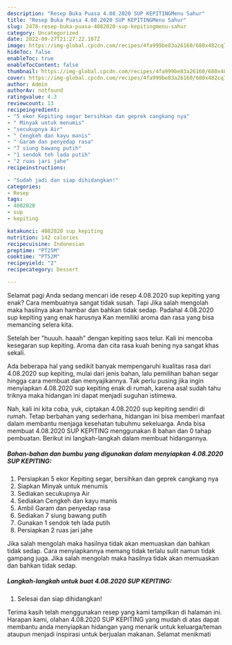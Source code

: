 ```yaml
---
description: "Resep Buka Puasa 4.08.2020 SUP KEPITINGMenu Sahur"
title: "Resep Buka Puasa 4.08.2020 SUP KEPITINGMenu Sahur"
slug: 2478-resep-buka-puasa-4082020-sup-kepitingmenu-sahur
category: Uncategorized
date: 2022-09-27T21:27:22.107Z
image: https://img-global.cpcdn.com/recipes/4fa999be83a26160/680x482cq70/4082020-sup-kepiting-foto-resep-utama.jpg
hideToc: false
enableToc: true
enableTocContent: false
thumbnail: https://img-global.cpcdn.com/recipes/4fa999be83a26160/680x482cq70/4082020-sup-kepiting-foto-resep-utama.jpg
cover: https://img-global.cpcdn.com/recipes/4fa999be83a26160/680x482cq70/4082020-sup-kepiting-foto-resep-utama.jpg
author: Admin
authorAv: notfound
ratingvalue: 4.3
reviewcount: 13
recipeingredient:
- "5 ekor Kepiting segar bersihkan dan geprek cangkang nya"
- " Minyak untuk menumis"
- "secukupnya Air"
- " Cengkeh dan kayu manis"
- " Garam dan penyedap rasa"
- "7 siung bawang putih"
- "1 sendok teh lada putih"
- "2 ruas jari jahe"
recipeinstructions:

- "Sudah jadi dan siap dihidangkan!"
categories:
- Resep
tags:
- 4082020
- sup
- kepiting

katakunci: 4082020 sup kepiting 
nutrition: 142 calories
recipecuisine: Indonesian
preptime: "PT25M"
cooktime: "PT52M"
recipeyield: "2"
recipecategory: Dessert

---
```



Selamat pagi Anda sedang mencari ide resep 4.08.2020 sup kepiting yang enak? Cara membuatnya sangat tidak susah. Tapi Jika salah mengolah maka hasilnya akan hambar dan bahkan tidak sedap. Padahal 4.08.2020 sup kepiting yang enak harusnya Kan memiliki aroma dan rasa yang bisa memancing selera kita.


Setelah ber &#34;huuuh. haaah&#34; dengan kepiting saos telur. Kali ini mencoba kesegaran sup kepiting. Aroma dan cita rasa kuah bening nya sangat khas sekali.

Ada beberapa hal yang sedikit banyak mempengaruhi kualitas rasa dari 4.08.2020 sup kepiting, mulai dari jenis bahan, lalu pemilihan bahan segar hingga cara membuat dan menyajikannya. Tak perlu pusing jika ingin menyiapkan 4.08.2020 sup kepiting enak di rumah, karena asal sudah tahu triknya maka hidangan ini dapat menjadi suguhan istimewa.


Nah, kali ini kita coba, yuk, ciptakan 4.08.2020 sup kepiting sendiri di rumah. Tetap berbahan yang sederhana, hidangan ini bisa memberi manfaat dalam membantu menjaga kesehatan tubuhmu sekeluarga. Anda bisa membuat 4.08.2020 SUP KEPITING menggunakan 8 bahan dan 0 tahap pembuatan. Berikut ini langkah-langkah dalam membuat hidangannya.

<!--inarticleads1-->

##### Bahan-bahan dan bumbu yang digunakan dalam menyiapkan 4.08.2020 SUP KEPITING:

1. Persiapkan 5 ekor Kepiting segar, bersihkan dan geprek cangkang nya
1. Siapkan  Minyak untuk menumis
1. Sediakan secukupnya Air
1. Sediakan  Cengkeh dan kayu manis
1. Ambil  Garam dan penyedap rasa
1. Sediakan 7 siung bawang putih
1. Gunakan 1 sendok teh lada putih
1. Persiapkan 2 ruas jari jahe


Jika salah mengolah maka hasilnya tidak akan memuaskan dan bahkan tidak sedap. Cara menyiapkannya memang tidak terlalu sulit namun tidak gampang juga. Jika salah mengolah maka hasilnya tidak akan memuaskan dan bahkan tidak sedap. 

<!--inarticleads2-->

##### Langkah-langkah untuk buat 4.08.2020 SUP KEPITING:


1. Selesai dan siap dihidangkan!



Terima kasih telah menggunakan resep yang kami tampilkan di halaman ini. Harapan kami, olahan 4.08.2020 SUP KEPITING yang mudah di atas dapat membantu anda menyiapkan hidangan yang menarik untuk keluarga/teman ataupun menjadi inspirasi untuk berjualan makanan. Selamat menikmati
